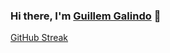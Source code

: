 ### Hi there, I'm <a href="https://galind.dev" target="_blank">Guillem Galindo</a> 👋

[GitHub Streak](https://streak-stats.demolab.com/?user=galind)

